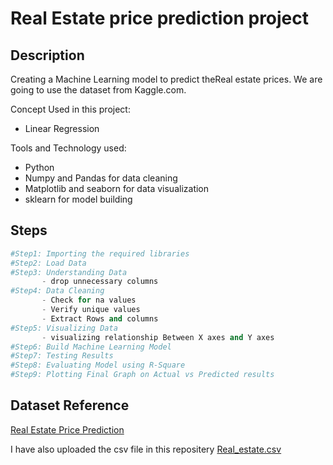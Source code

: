 # Real Estate price prediction project
## **Description**
Creating a Machine Learning model to predict theReal estate prices. We are going to use the dataset from Kaggle.com.

Concept Used in this project:
* Linear Regression

Tools and Technology used:
* Python
* Numpy and Pandas for data cleaning
* Matplotlib and seaborn for data visualization
* sklearn for model building

## **Steps**
```Python
#Step1: Importing the required libraries
#Step2: Load Data
#Step3: Understanding Data
       - drop unnecessary columns
#Step4: Data Cleaning
       - Check for na values
       - Verify unique values
       - Extract Rows and columns
#Step5: Visualizing Data
       - visualizing relationship Between X axes and Y axes
#Step6: Build Machine Learning Model
#Step7: Testing Results
#Step8: Evaluating Model using R-Square
#Step9: Plotting Final Graph on Actual vs Predicted results
```
## **Dataset Reference**
[Real Estate Price Prediction](https://www.kaggle.com/ravikishore/real-estate-price-prediction)

I have also uploaded the csv file in this repositery [Real_estate.csv](https://github.com/ColonelAVP/Linear-Regression/blob/master/Real_Estate.csv)








